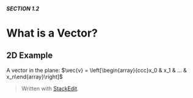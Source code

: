 ##### SECTION 1.2
# What is a Vector?

## 2D Example

A vector in the plane:
$\vec{v} = \left[\begin{array}{ccc}x_0 & x_1 & ... & x_n\end{array}\right]$





> Written with [StackEdit](https://stackedit.io/).
<!--stackedit_data:
eyJoaXN0b3J5IjpbLTY2OTc3NTY4M119
-->